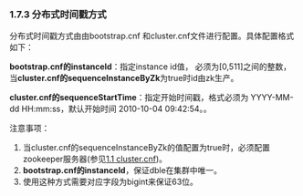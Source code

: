 ### 1.7.3 分布式时间戳方式
分布式时间戳方式由由bootstrap.cnf 和cluster.cnf文件进行配置。具体配置格式如下：

 


**bootstrap.cnf的instanceId**：指定instance id值， 必须为[0,511]之间的整数，当**cluster.cnf的sequenceInstanceByZk**为true时id由zk生产。

**cluster.cnf的sequenceStartTime**：指定开始时间戳，格式必须为 YYYY-MM-dd HH:mm:ss，默认开始时间 2010-10-04 09:42:54。。

注意事项：

1. 当cluster.cnf的sequenceInstanceByZk的值配置为true时，必须配置zookeeper服务器(参见[1.1 cluster.cnf](../1.01_cluster.cnf.md))。  
2. **bootstrap.cnf的instanceId**，保证dble在集群中唯一。
3. 使用这种方式需要对应字段为bigint来保证63位。


